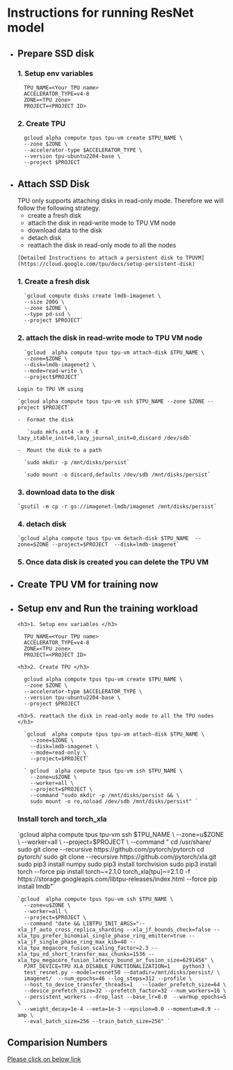 <h1> Instructions for running ResNet model </h1>


- <h2> Prepare SSD disk </h2>

  <h3>1. Setup env variables </h3>

        TPU_NAME=<Your TPU name>
        ACCELERATOR_TYPE=v4-8
        ZONE=<TPU zone>
        PROJECT=<PROJECT ID>

  <h3>2. Create TPU </h3>

        gcloud alpha compute tpus tpu-vm create $TPU_NAME \
        --zone $ZONE \
        --accelerator-type $ACCELERATOR_TYPE \ 
        --version tpu-ubuntu2204-base \
        --project $PROJECT

- <h2> Attach SSD Disk </h2>
   TPU only supports attaching disks in read-only mode. Therefore we will follow
   the following strategy.

     - create a fresh disk 
     - attach the disk in read-write mode to TPU VM node
     - download data to the disk 
     - detach disk
     - reattach the disk in read-only mode to all the nodes

      [Detailed Instructions to attach a persistent disk to TPUVM](https://cloud.google.com/tpu/docs/setup-persistent-disk)
  <h3>1. Create a fresh disk </h3>

        `gcloud compute disks create lmdb-imagenet \
        --size 200G \
        --zone $ZONE \
        --type pd-ssd \
        --project $PROJECT`
  <h3>2. attach the disk in read-write mode to TPU VM node </h3>

        `gcloud  alpha compute tpus tpu-vm attach-disk $TPU_NAME \
        --zone=$ZONE \
        --disk=lmdb-imagenet2 \
        --mode=read-write \
        --project$PROJECT`

      Login to TPU VM using

      `gcloud alpha compute tpus tpu-vm ssh $TPU_NAME --zone $ZONE --project $PROJECT`

      -  Format the disk
         
         `sudo mkfs.ext4 -m 0 -E lazy_itable_init=0,lazy_journal_init=0,discard /dev/sdb`

      -  Mount the disk to a path

        `sudo mkdir -p /mnt/disks/persist`
      
        `sudo mount -o discard,defaults /dev/sdb /mnt/disks/persist`


  <h3>3. download data to the disk </h3>

      `gsutil -m cp -r gs://imagenet-lmdb/imagenet /mnt/disks/persist`

  <h3>4. detach disk </h3>

      `gcloud alpha compute tpus tpu-vm detach-disk $TPU_NAME  --zone=$ZONE --project=$PROJECT  --disk=lmdb-imagenet`


  <h3>5. Once data disk is created you can delete the TPU VM </h3>

- <h2> Create TPU VM for training now </h2>

- <h2> Setup env and Run the training workload </h2>

      <h3>1. Setup env variables </h3>

        TPU_NAME=<Your TPU name>
        ACCELERATOR_TYPE=v4-8
        ZONE=<TPU zone>
        PROJECT=<PROJECT ID>

      <h3>2. Create TPU </h3>

        gcloud alpha compute tpus tpu-vm create $TPU_NAME \
        --zone $ZONE \
        --accelerator-type $ACCELERATOR_TYPE \ 
        --version tpu-ubuntu2204-base \
        --project $PROJECT

      <h3>5. reattach the disk in read-only mode to all the TPU nodes </h3>

        `gcloud  alpha compute tpus tpu-vm attach-disk $TPU_NAME \
          --zone=$ZONE \
          --disk=lmdb-imagenet \
          --mode=read-only \
          --project=$PROJECT`

        ` gcloud  alpha compute tpus tpu-vm ssh $TPU_NAME \
          --zone=u$ZONE \
          --worker=all \
          --project=$PROJECT \
          --command "sudo mkdir -p /mnt/disks/persist && \
          sudo mount -o ro,noload /dev/sdb /mnt/disks/persist" `

    <h3> Install torch and torch_xla </h3>
      `gcloud  alpha compute tpus tpu-vm ssh $TPU_NAME \
        --zone=u$ZONE \
        --worker=all \
        --project=$PROJECT \
        --command "
        cd /usr/share/
        sudo git clone --recursive https://github.com/pytorch/pytorch
        cd pytorch/
        sudo git clone --recursive https://github.com/pytorch/xla.git
        sudo pip3 install numpy
        sudo pip3 install torchvision
        sudo pip3 install torch --force
        pip install torch~=2.1.0 torch_xla[tpu]~=2.1.0 -f https://storage.googleapis.com/libtpu-releases/index.html --force
        pip install lmdb"`

      `gcloud  alpha compute tpus tpu-vm ssh $TPU_NAME \
        --zone=u$ZONE \
        --worker=all \
        --project=$PROJECT \
        --command "date && LIBTPU_INIT_ARGS="--xla_jf_auto_cross_replica_sharding --xla_jf_bounds_check=false --xla_tpu_prefer_binomial_single_phase_ring_emitter=true --xla_jf_single_phase_ring_max_kib=40 --xla_tpu_megacore_fusion_scaling_factor=2.3 --xla_tpu_nd_short_transfer_max_chunks=1536 --xla_tpu_megacore_fusion_latency_bound_ar_fusion_size=6291456" \
        PJRT_DEVICE=TPU XLA_DISABLE_FUNCTIONALIZATION=1    python3 \
        test_resnet.py --model=resnet50 --datadir=/mnt/disks/persist/ \
        imagenet/  --num_epochs=46 --log_steps=312 --profile \
        --host_to_device_transfer_threads=1   --loader_prefetch_size=64 \
        --device_prefetch_size=32 --prefetch_factor=32 --num_workers=16 \
        --persistent_workers --drop_last --base_lr=8.0  --warmup_epochs=5 \
        --weight_decay=1e-4 --eeta=1e-3 --epsilon=0.0 --momentum=0.9 --amp \
        --eval_batch_size=256 --train_batch_size=256" `


<h2> Comparision Numbers </h2>

[Please click on below link](https://viewer.diagrams.net/?tags=%7B%7D&highlight=0000ff&edit=_blank&layers=1&nav=1&title=resnetnumbers.drawio#R7LzZtqNI0i74NHXZazEPlwIJIcQ8wx2jmGcQ8PTtrr0zMiKy8q86fXFOdXfFihWxxUbgbm7D95mb%2BT9wvt3vUzQUSp9mzT8wJN3%2FgV%2F%2FgWEogVHgP3jl%2BLrCYMjXhddUpt83%2FXnBKs%2Fs%2B%2BIft61lms2%2F3Lj0fbOUw68Xk77rsmT55Vo0Tf3719vyvvn1rUP0yv5ywUqi5q9XvTJdiu9ZkMif18WsfBV%2FvBlFvn%2FTRn%2Fc%2FH1hLqK0f%2F90Cb%2F9A%2Benvl%2B%2Bfmp3Pmug8P6Qy9f3hL%2F57Y%2BBTVm3%2FDtfGJs46cSbTQa7nuYhiRXy%2BX99P2WLmvV7wt%2BDXY4%2FJADGPcAfy%2FYjKm7LpqUEApKjOGv0fi6Xsu%2FA7%2BN%2BWfoW3NDAX3BRUr%2Bmfu1Svm%2F6Cfw%2BzfJobZafnnBpyhf85tIP4Go0D18LmJd7BsbMfV54%2BeMq8scV%2BKhoif6BX74%2BYsLQvf6B8aXLaeYbed5f%2FQX8US2nuDkv8FMD%2FxFO%2FhKA%2F68l6WcI%2BGEpnOZmuCbhr3h6JTk3zHExCZ4X7mHUzqVjwyS4ID1RaKYmqE2AWYYY6tTRXip130ss7gTRSF61aSCoaat3ZRHkwyYe5T0nJQS59e%2BrGR1wOTDuJB4xz48UVdIvGXwGV88WXq90NtvxE8dX3cv1md3PLGZbfdZYEu8wXPPDmQE3k10F%2FsXjkrleLvzF1n2Lf8M5XlhBgLO7hD0DfnG5Pu4Xx7tcuMtelvCOi1JHHGdcLvX19pTB59djN4PL7XK5W8rlNYPHcdX%2F1mfIgsJT%2B3lWdefEDycYcK1GwCS5yKI%2B0hJE6cS7rmuTeV2ZkyH2r8uIgD6RDcoheNXNkU8oe1ih7q9Ya6dbt3UpjZOd39FkmCNN6zVrPEWb46Z%2BiNPYTIJXhNpH%2BBzj4CnHDeTXg7vmZBgEb4l525ZSYwgEx9syy7SHNOP55i8YSpU%2BiTvcPm8o8G3nBm5c6XOowbPws%2B%2BDXJFxuE7WOecHeSL7%2BbXwSHYmq6viavT1YvB3HJb6JE9yfu8C8BZ13LHssqkRmDzHDtPMGy73avKrnoNHUCfUoGTxYhb8esvocYi%2FHuPdJGnuaFbPmiRRbkK4bRidT7LSiSn4g2Yj4j7RuJfX8q77G9ZqvtzgOdnGQ5KtbTOM98Lw2dD1dfCGlDI6M5gTQXQ7UWJJsmjoh5bG%2B5eIOPaZrBh11uTXvIQsSkqKdH2%2FbBj9nCyX6LeHbIKVfRNZCCUcPpIKioS5Xs%2F9hXc0HefrpkvJ6TndTOHCg9mGPc%2F8h2NFzdfs0SmWau%2F2SBpjpOCXMcxLFyW9ZvhI0T23eJM7NDuaYnrPMExfpc%2FYQ5e0PespTxLgf75k0%2Bj5Ps6vW4xSWdVTovlqlPBr4ODvkq8sTqKbmCTQtsJlXbeNJdfpfICPtDqiUObnEuPQQg%2FMp1OPIggjoukHQdMVv0ElpKgOrIRQ4%2BiybamzNqeGGfeX4%2FFeAleOJtlt9buQNx71mh1om0h6jGq8SeYum7dpWdPJQ5ZZU219fpNDBZtLB3xvxXVdT9MVITC1iicoyw3fcujXRf8g8svqGcaCs3gRxSp%2BrusKrARFs4RBULzziNe5kpXFPctyD%2BVXolbDigMZxY8TU7NcV1XwQPR4ZtEF0UPylfkRadpn46ZZ5DN7PE3DUMv0UGMxrd5N4Woeoo9zr5ePaRPiaI1IpcAANFOGMvKgVgZsMg1EvK1ZkgFvzJn2VHuysHToKuhPunyNlHk3wO0b9cTicIGOD%2BlChi5l4SBmHcQY4dZ24s7kvvse1AjYdDk89iZWaWZDpZY9Y4bMvhbv6ct3q8TjDT%2FTeUFFsUk9KKPZZeFylChUufe4Z1s8zayTx%2BS9wMhkdMOVTtYcGk8lf%2Bs0tEko1wjD8UnqyNaYSZ9QMTcGgZQbNC09u7ijj3W6qZnD0K8joNshTDNqMcXmut33HBgy1BIMJzXGre4fY63DF%2FAPGw1%2BtpnRrjo8UvA0h29FnZVD2q%2FX53oH4q7ATG6EDOCzGNPrw5vSFbxzHMdtBrd57aHQNEWNm1q8kFjbHNNKsqbTsKJV%2Ba3x7fXmPpHjDCaWqu6Vp5DkHegzHBL2Xg4r5fAjJ59bDVSS6x7smsj3ZYiCDlHl%2BFWvvnXtTU8xfG%2BC9gZFIqybqHQP3ZJ5P6DkEnxxrVBKy8HkOAs4wHjTxTOhvJz04SQ5Fs40Lt13y5gIna7l6m8TzZB3yc%2BB8sUjhHLCY%2FHoOCBtOYRPpJSKgJo9gd%2FMWXh5JxpQ%2BVTrLBna8NUUqRWJVRPJ%2FAPes5AU9BBy%2FmKOl0WG82jKLWI9X1mpYonviRgmZydGogdJcRp64OCPkEZpOO1y7INvHgl9lmW5UqwkLjZPDtqtu6%2Fca5CfNng%2BDyfH9NLKID0MN1glYPCSrV7jKSdmT9Zo1Gu%2F12l5o%2BMeIpjLyj3z5XLasvDJYX%2FGDiuoqj2hAFXwao2RPm%2F1PUtlbPY4GvJNeHZYoMdGwkHho2E0nmsNyhI%2B988apXn6PhzxjnC94Kqvw2JHB1Xt4QxxGGzkaPG25RbVyTsZzZk%2FbOCzOKWHujaZwBCb27UFKsIataXtydyYjXmya%2B5LGnuUGk0eK1xifPdv9sYdqTnX5sgffo9tZpeLe5nNE0VmcYci%2B0NPMI2b8XgCiyY%2BvRIouK2EiVTtodjh%2FuAuOK4wNFYQDXQG8LnQ802fyEVCxEKyup57Tm4SKbByTog3bKVJSZJpIDA8XnCBCZ2zkR%2B57x2%2BTm1TzRtbTUWMRaEfW9I8MpYwoyBju%2BOhcqLAF66%2BGaw36a4mlbpqZCg9gf%2B469CvBCvUE19BMh3GNZJo2Mx67e%2BOTqDpY2JcHJq7ZRYh9MFxTuqqvsI3myxPxaK6pQ9B3AcBgCTpXqnqh5CR6HroqrYcIZa9QrPqXvVFSgBMwO2%2BmV%2BobDS4erl0pr%2BbZqC0rWMQVDTITPJy4gHFRb1HUtEpKknpUHIkq95O8SOrHiTlzDoZAO3m6iKTH7tW5jAAmTAKOMcjLmRLJtJQ7iqCArhFkHc8nB0%2Fny1VRGQpwffXQhy5TCZVnGRzz24ahDcnnZ4HTyW7c2DJcmjWBg1ODXIo0Ph%2BxxinmVeVDSi6EbjRO2oUHz1Mx1PPKElUs5%2FaXB9PucylO5dU07GwNU44Bp6LOlMHK058JLu%2Fg7B5T4dfEYI%2Bkh%2FDkIsdn3Fv6CtfXSU7EvtpGNNkTKHFm2kyBwced2XhsFVb136QOBDxSezhB6YcDvWdzM5eI9PSog%2BfJ1MH4wsJNZVX5G2Nk0syKSiyKN%2BeSH5Jss05AF7WAgkjpRSo93KXX%2BKzjgCYA%2B6httcr80i%2BooZyxw7EWE1mO9BVOhp9parlrKQcT0d%2FJCde1%2FsvO3aS9PnxTcJ0J1DFFmUpSNsjdFGMWYl%2Bbcoa90W53DCGoEk9pUIeZ98jy%2BoPZn3F1%2B6cUgw37yjb9J0vQ8PMCVNKJ0ApaVSPu72mnjcJCBI9FO1UbPUMIPZNAogZzJKGgKu3NnFeNGPtpLwhdx3PU58h4eKu3mGjikzTRA9ceB6xdtvdhsVGHITUNteb1tqS5Li4GyjxziLJo%2FOBqSmSW0wtgA4k7KaW7VLS0wBKpe%2BWDp03srBpOCQxQ4jGc4wvZbWW9VNbfWjSo0sAjeS0RqBan8yiqW6L0EZqZnaqalPlgkXg6hNkKW1vgrTpdaZ%2BYC10wyBESMcu8x3qIfh%2Bft%2BPVPKpu37rvI8siY7OHiuF4gDRX2cqnYIXfdmfMB610pJETLich8yksfxxLyrQJkHbrat83%2BNKLmOSnjXLaoV3BBWdIOa9%2BHp5zqzL8mYh4cpQZHszrJ64sa%2FWV82YC5piJBiTJyRhHtaprN4kNl79pQbu2JI7jiUmbq6CKE4psyBl2bl0XZnSPSXI8LnI1SDgF5x8L9jW5GaV9hfkI71Vz5QSysASn6zPECAgZpT1fNqDS%2BlgQcc1i7X7zdj4ZDBrea8sh1KPI%2BEtfCVjLNlY3EmxDHz54DtqddHQf%2FowhtomXBAV3%2Beks1ymMGnZ2lgzvAvCCCS50GuR5u%2FnKVzuh66PWg%2F0NCVGtIlnpoQA0jtYPDgMjNBrGP1KkkVs75GytJJLPk%2BZOstJprCqOd3JuK8BUuRt0t2Yu%2FJj4E81aCH23b4QzAIxGX1POjC%2F5jBnoZOuVb%2F5dUR6UcbulDX7%2FkIWFu3IqxEaZ6TL7O5j%2FHoUmJa%2B3UGUmsurXPrXPKcHe2Of8XGGMy7QRJtVVgdRR4OO62pi0fYy%2Bmav6obd2HruTcfunnmK9NC3GL3J6gdNg6C%2FrMNmbxVBavWEX7crv3UQzKHyZK8rHqE5DvWqjLdDXZlksqc7lgxpp6Qktcbv0x5oH2UTv5nb5irU3mYk02G%2B%2FAfjid2lNRdalwMEefJbbUv6g0r6Tjg8mTlQfO3WVTfFC%2B4j0Ou8S0%2FuiPy92N0KbLeE1huB0CCj5H2WcPas0EYZo9CmvKqlpdmDMESl%2B4OQTLrAHCRZa2OhXw9lrQq7N6za8YHRpjb%2BGL0ylFcz5e1XS09Eo01iD62sawcyHBgXOh2kxqSnvi1Pudge18Q7CPyWB2XazaO8jdttYHGv6qtZLm06xUN8ZxygUueJYXcN2%2FYTPYC8NawPn5DtDYQPoBeqfrQsXpORIliaIz1mK3Scdah96Z5%2BeIpZNjVJPMQdQB582TkDoeIgYEI%2FYgu8peThDjiQzyYl9sTyW8gnNUa%2FJra14oolwHd9oqG3RA%2BTU6mZLyuOTVbOOxj6K4Vglkoi1qRIpXlSgGeq47s5%2B0E%2BlN12iioP1M%2BrKaaxZoRNwue87VWurUZau1JyZM4H%2Bixswc8GGZLAmrgYs2ZcOtzFStnUyIn3%2FeaoN8HdzBahqwen6T2bVd0QhtO8aqbyrijVcg8SYCZnOVmRJmW5JzOTFnq6hg7PhHSm2rMOLrj%2Bqilrq1XxgAkBrjRFT0cqRPO9Lk1W5ND2jELrNIOk7H28NMWPjgbLdr%2BayFg%2BU4ihquhpEqVAYDbweHr3fBE6pVjCUSOq2i30AwYO%2FOlDzJ%2FuHZk0InmzgCR1QLm4F%2FZMKwSQ05plCUmzyMimKY8gF5oozTTfz1xbTpWlCSIZryU961aduXuMB5e5iU0uDJIhqaHwlUkzu6BUZvHB6fn7%2FYYrM5G3tIh0v4fewfcKUsxfXXOe1eMWI4mWNEBsnYP7LkTUwF5v4SOhwqjMmVY2%2Fe39NvKFmV5nmCKhSDJ1buJhkizq7D6ddbpbLSaiUmpa1EF7cqssHZ5XeREcVjKK0jrGeb%2Bwm1V57kofshLQ8VQ7DnALFXmo9W0xmPYeJIZrr56alOuhDEFpiLE2GxjdNkvm0G6VA5rFSQiMKacM3HQGUb%2BTa6HShcQGbjIVOH06m7eCLOUSk0iSeBeBNzc0Ka7mzl6f6w0bEmKz6%2Bjd5TindFQ%2BVRBzxcXZytSt9M%2BFfAvNtomk%2BoTYgl%2B6CZARRNB4AX1dnCdFiJZzIbmbIPT80whuQi8MRnC593fODC7PXuDM6FLWd46LuMi5X7jLhaury%2BOTjgtgOg78uUc6%2BHS5HNzrk44zlKCf4S%2Bu0v1lOJeLdNl5mI578Irj%2FT99Br%2BP5QoYEJlGTKSLGKNp2uWi4GJp6jqCIIyPTeEKYCDFZhNYSZLNYyRUsEih0mzryPodBFK44STbW%2FgTPdjlDoY08qTrYrwqVng0CQeJrGe0JEuS66JATlVVAXEduTQgVChkEzvt%2FTsMV5EvoohcgQPvKjy2JcjGfD%2Fbcx23ltft8tIGKzVcz70v07jXRHK%2FFtBQDjJhMCbLlVJPiSYEsKYdppkgojsHKAV%2BrVxixyBJb7sYZjHTqBsv7SY3Jd4CD6nL9pErrffcvDcRKi9DwTqAu1QSvj%2FkMYrjXshOZzTQT3HD40p9vR8c75HW5rM9Bp5o%2BNFIvYXxHTyEcPEGl8jbx83SFWrxpji6n%2FGCUAruj%2BhNiruTZPmeobVqUGiWYnn4muozx7Y5JhYwf3OWHoFhIL0GMYLHeuMUX7DJHOqzo2lZR4n%2ByWafzN07UIBICR28Q1lkD8WS9CjqTgPeZ2edLebAqo%2F14gpNcUQ5D1aUOgvnvSdFCMmKfi2KLAGc1GvnWDT1IdrEc8Hi5205lmSLTaAtz9fquunrSBLElggGS4GTn2v6qvlWz5l%2BxEazEmV53o0FmCyGzkeuwwiGLLIVrFMPZq63p1L427z5MoaANeB7uXH9gENJUhIEyPWWZzmuVXXSEQvpUY7vYaHh%2BSrL5oLJV67iekC07QWD8%2BaIT455YUZpmvVfn%2Flw3hEbzJsBJv689Pz4Pk6pPs2D4YHe9%2BXr%2F4SV%2Fb%2F0GZ3ciTBwb0qUzHHl5X7K8eymP9LyGl%2FenHN%2F9TOpEIOLqkntJxX2Vi4u1z9lzdLw%2BWZdXrxbAImvkYpPvXExnl7xvskrJSHTw%2BCMyCrf9XWhSKR%2FXAQj4suzrsDH2%2BtxaYKA5%2Bm2SinqdrnxzRj3PEzy4dHixXD5dbF9XRRNAT7arswPj0WRPoKWvi2Ucrf1O6tt%2FokcgaLcZ5%2F%2BYgOTHPSfn5HYKe40%2BpYuAfd0cEdA18rsGfzZWJs6NRh9Ko7vY8eHiFOEsazwmcq7d2TbV8%2BZrNmMjkIdIFvPQ03gDAeM5BV8qj%2FzHtb%2BOT0rD22CM9Gul3enkC%2FWdtC7kaungbSiWO2D7wqrPzV0oB5ZmT6P28W5t%2BM6X6O59WQtj4PgvencG4lCdYrh3PAK5lra9%2B3KDfbffJuL5jvPebE7uplA%2Fu5xDmyUmc2VMSKsWYVyb8B2VMGNgzuQrdImeR6HXRioP%2FsUAfiU5%2BDbX%2B8LVYwe0JFticRShtuEnpJjbg%2FCMOrys03GoE%2FXBICj7d6Lqmoz4SruDVUrr5lj%2FkTuwJBjoVmcGIKNKF2NSv1e9SgegRaQ7SOW6iOP7%2ByBYssQKfh3olXVLaSVR2qdFGjXfzOXb99yb10Qt7pMmv%2FqQ8aPD2mpMVnK0yO85ap0U2e9XhdXGscnzfHt1Z2ahrrlTrX5l5p73Ybry%2FXumq%2B31M0PIDO1tcYEHvZqOJ7ySjdfabjvj0md%2F%2FmtwAfOc%2FGNF%2F9CGu718HPkHBwD%2BFZEEKqHGAMJGt8fO0n8QysN4g4o4o12kcelVyUj4AX8xywBljg4jE0O5%2FtjeEAQzCa8cb9YtcYV6WlqaMpfnlcLoIwi%2FU8dbyDmOknnAUKGuDo0uAIBl8DWWigul%2BzzPYQNzAu%2Fodo6TK%2BSRiIQBEzxM85QER751SYQ5%2FEe9Yux0n0ZPCBg1rr98bIL4Os%2BczdvhlExrPgyX9uln6ULnY2PFyeS1HYpuD%2Fe44D36CeaFfyF%2Bfijgej5xz0XS5a%2FccRnvvZu3d436IOE4%2Fao3tDDKR1fy6%2BByeTb43tk5v%2FnRya4YaDhwZxoinhtLPkM4wUj0M2fUKqwum2is4qrz32zJ5RhlfZ65Sbha89c354uzFfJqMWu91D%2F%2BU38OM0cRQ5Nd15FUVS1IRMlb2r2Ae5lDUUaK1isKJfZlytbPRO0ZdczDLcJoeJRJrPVX164RD1a%2FqZXA2M9boTvLUYnr%2FUNRAxn9eUeWWYt1jpva89w7QR0OdKxHcYEJo3itugVTb9XrsLiq%2FiHh5VexZWg8lvJaQI6OdJBD67vTyLMoBZu4FChopifaHQtXu%2B9PkJVGWY8PijkavbIIVs4xJArnm%2FqS7lf%2BRIx844aPBT4nrF8XKA9ZNP7YfhFOpKX8QZwV2W%2B9s8eWNp72rp5k63aA0Isi%2B4D%2FJy%2F16dWQQJnr3i8vXVl%2BuChernZnCW%2BYb5EFXhFnrzedcr4xT%2BxacMntGW0K1dkORgpcsKNV3a6J0H4OO1OgDE%2FfWKR%2F4D7AHOk3pHW%2FEhTxtRaoU0C8R54HT80UmRjNGbAk7XGGt8kf3qMJl55hp0ACFcCTKvyeG%2BOPTjT9QyMZnUmmLqO1NKqpPfAE0%2Bgvjt%2FIwEQXst2PcSOJMNcfT9uVzaTFUBfMUq9V3Tkcs%2BI9iahqWzIpFkWYOnYw5bWZiFEaZshsgU09d2WnI%2Bwjlimodgcq4K6P5KnsfLdTsxGoWYov7btwkKIiu07igpCqsNtvOfgQeS5rTHcLBYouJs4gRGYYGWbd5rntjl0P5KhbXyQStOSDJUWMYyVUeAAQWEZq%2BPbrevQrTHVvKHIDLsm3W%2FWlUYorxSmT2q2OQntyfLybOC%2FakDlOsZNUNtcE2UEbgyRfPa8lByYxmYA00MukuzvlMLVhfyr1U9IMnUZQAnsJsfO6smqoBpqh5i3G9yT0E3iFsjvbLIvtxFbJi%2FukadAKe4F092bcQFG6PfGa%2BOIbRai2buLuWVk9WD9JEXw%2Brcq437c6pELM7W53K38YKq%2FjkTGSo4LrNfPK21%2BxYhftPMhey23YHSsduI0jllsGG%2BY6Gvewff%2BRMKGYUjWON4V1%2FTtP4fyt9Fcpy94p%2BnqZ%2F87Z%2BoqP9mNilqp04chzKKvyhTPT4RjDH7yiYa%2FKJdIaa1H5JErPdkzm6ZABZMsu%2FNd6FysX3ze7SZP6rKuDMrQ%2BJYrDMOy5Mk%2BWF6tAqxdptjrFodHlsdf5ngdKqx88CTvdICIvELweuRhiIWjJXWqCw%2F7YhOM%2FzBK%2FfJayV%2F0Fs5RkvRYyvSQ5X0urpFSo43b2ykYVa9Mo%2BJ5dBos8dbk%2BGwc0vN3bZkolS%2BGyUNdi7mvtfvT%2B15b9LijsVp%2Fdk67hanvlSHEv2nMqzDh9kZHTeuFG6jgJ%2B%2FqisNDzH%2B7%2FynzhvabVhccf%2Bys516PbsuY%2Ff3OdLVMMu0psTDj1l9u3fCrrXAW9p6mrr1X6knW50n084ZNrICpVyO4x2rbOp7sDrVQsln8IL6ss6tYyeGkv6zbQ9H15YWoZ4p7ZawXbyQOlynC6u9SmA2hF0NsEO6n%2BPhaokBC3%2B9X00KCP4AoccTAk5Mb0NgsLg%2BKOnjC53YUqfX%2B2V%2BNnyI1z%2FQX3xupL%2BWMZoIg3u8zWU1o0VS3fr02%2FfoPg7lmAVk9aFHsD1ezjU%2FiarE3kwMPRTLuzjOPh%2BfdLo%2F%2FGSXAd3vQp%2FWvuz7XqZdefosJiDOIcff0K6wJ5taS4pf8q2WpIHyHYR97CGoQiYYGKzev7U9xUEQzoDnB7Dw%2F20b8g%2F%2FrCLaVfT5m32VA2E3d7BWLf9WJ94u7oiaYElQfl7o9ru8Pi%2FzZTvzl8mGAudZlIPozDFLsKNbKCJJpZVGQg22fGMrcutUA6tmXl1vejQx%2FEwAvWefR1boW1rIMdarhUQDrqDBFHstyXRU%2BS1NJ%2FhsPlmY8x5E9juPHiZwSqbeV0d9o%2BcXbf7GQ8AsFuGmahh7rygVOo2TsqyhYeBTTQt77fUbWQajoEnttqWmaIiM0%2B8l%2F9Au6F02Hae7F%2Bx0b%2FDN5yceLS2OCyVQ1wbXTf%2B1ISf6EDwXauKwbzx8MgqIkPaUtFofbQGmVcTqX8XdLkXW0S8aHZGX0fq%2BaYxDImVq36Qxfe4Acn0CJK8Wltk8dYD1mGcu%2FwXJX3q0m%2Bn3Vdf0OZphFAcZL64%2BMXx4dZHaGM4MjVKrLUb8dMG9VtL%2FLdm2CQvPzxyPIggEguB3IOnlFwxh1kt6SfXS9VnuPTOPxnYckZfNn70ihoxDeKxJoIWbDapAeCH7fHdbzu64R8mXD79uDIw9soQFmoRecPoMr93r3%2F%2BMTb%2BVz3J3JXStBt57rW5sAOgOjLuZ0R3D4FBpMqjtZZAqKu%2F3bmq0AOd2LF5FGzRBDU%2FVLsRD84ILE6nwgS%2ByHO%2F7wnnkPAvr%2BJ19GwAvxtgd3kY%2Fyg%2Bb9Pn6EWAWtdgswIz1kGqd2ZHIex3I%2FQ6XTPc%2FLQ530bWj%2Fj%2BckjdF90QPs%2FspjtgUQ7Z1qdDQvZZFvtLlYt%2FDniLRFu2ddfAiKXHfnS3yG%2BxyxwjKf8icVDFaOonWaaaW7tuevWZbf8Ak2g2n7JT%2B%2B%2F8RN%2FnYlBZRllsYhY1NAYe73b3D347gJeUKq7ezFOvJY9%2Btv2jv2Xj8BdK%2B0keIHMIdq%2FRonH5LrrlyRjOXPyESgDAupMmR%2Fuw8LYZxC4fRqT4AbYx%2BDo3BFeP3d3huTF4TXw3J%2BvVtyrH9y9%2Fiw%2FhIPXx8e%2FjPu0gHNIh%2FUT9EbUmDAlX8e0YP55Mb%2BFa56Vp9s2888yBU%2BbP5fR%2Br%2Fjuy%2FI%2Ft3RybH03ucPz6pgQk37%2BmgbB4zkXL3dHBh6aT6CAI12nxYkEceXQ4d2eguxin9Eqkh6ve4xZcbq1IXrLJYTOr3gPjeHgL4XJ3U7jzjLy%2Fr%2B9b%2BT7xVsW0HYKMzlUK8ADAilfgeLmEjIKWHTa7R%2FfUmmEh1Tjwj%2Flm2IEN9Lo2cp6sr%2BwPEuPBSGMxRW6GukDMW8xgGIgNy0Nk3oY8Bob%2Fcrnz7Zx745ziPd6QbPJBASZ6zP%2BGRUE0TOiKnQ6WaHNso%2BK9j5LLqGR0AUIxmruc%2FjTgYxTynZ%2Flv7v0Mcwd9NKz6K02hh7huMzCjGkS4tlkxFzRiYxvahfF7nrVgRnO9er83LWqLycbUohehuw%2Fn2VNEe8UQLv4bPku7yVf2HHLqxrDaFdZUBsg3Gs9N3sPQZQohxM9pcoi8egdMHQ1X4KPD%2B5ZL2WcvTXr%2BnKuycH%2F%2FX%2BHebUxCUs8OkL4rXedWnXkyf4cn2HHmnxQaguUczLQUf8HXfPk%2BKq47i4Pl9dX4ha29YK70X7C1W%2FbJvv68dj3D8fT6SywzP%2FnR394L90N%2BtohPvtX%2BV9j4v6P676j%2Bs0Z1HR%2B5j7IesPDrvfUhreHC%2BXnjv9tfPIpnxvrXyCK6Bgbuv988udn7dljj8wc3UFGBNKXf89vPqWCqcIRZnm0l%2BkjkKuDv7M29rPlvuWtxevS3%2B9WGpXU4xkAfmq4Kdr1cVOdKpo%2FfY63WF3k%2BIU%2F7XCnt9d78Da8mo%2BT%2FIrOJI45Yfb0RNvZCuCkk36032aO%2BAvNI8QlhMBMwtvF6FcMlqb7IPTc79yta%2FzMUjsYo3ItFgwc%2FErmDLtGH9updS0ae0Ki%2Bi6XtORzD%2Br5cXvzAvVL3qrZnENygG%2FQpdkUnHL31HTELlws%2FgpX5N3rAxBR9Lv5EPQdOAVSdhlmJUD%2BShKGGVmMkmIOE2QSa8BgsS23okEeHZZCv5EaXDDvcKnVjFNm23LK07Hi%2FmTe%2BbTd1xgFLrMnleuJIrXdWQ5M1zJtv3sOjSNKM4xDMPox7yU1gtWVocI9BNesVUs3HWR%2FPSUZpFo1rlshZA7fj%2Bs2m%2FiTVZVgjkfusTfxeLM2WZ%2B3X%2FgJEB2Hs3%2FF8W5BPF8%2B5FzBmPYUBYpDznisz8%2BlVg5iERss7XKfB2zDxREeYpXbtqIDvL5GrwUv7p0Fsmmh2ldikMIgo%2BMooYvG578UqqCssnd9N128vX9kbTtGwmzDuQe0VdtCXXg4XkqVxPdcednfyur4Nfe%2FhYlWg7TEYQ7hdX28vHtHnd3yzw3DAzxar4D6I3oywIg0KyHTjAj%2BS4zJv2%2F2SwywpTcB4GwJkgcYhyfwIl%2Be5FOjD2tgVUDTYuVMW%2Fo5U6dZ23bZqvu44TioAEEN6jQBLqHbfxN%2B3Yk85ET53MBX8JBJZHdFogNUZma0gL1iCzzxu64Z%2FvYlLGp2G69%2FWd3lC6nlbYLYQIDl0PN8BncDizvjxNSQR4C%2Fq0M8Nrgtz0vgfg4WKhJ40bDB4xnt9ufVrHENF%2BXQOcrEN4nUb51k2LxrZDXB11pueYy%2Fww0uPte%2BeQKSm31X16UNjm%2FEMGSZLmCRNcWOMNev66VCjqHI6yWHZsAG%2FtF6WeV5pp8nkb3kcRYTfIXbUYVfYJsI%2BlVzIyWS%2Fe77vwd4kRW8EAUXrDmVZoIcYRfB1v8BaYHD7ESdt%2BPDFdc3yKHZvAPOdQSfiGBZ4kHuvND4uFQarMe3txZ2vQ9ukIaaAVhhVl08SW1IC3OSg2fYs9mAVL0Z3Tp8GrWM6hRKArpVDOsG6i9hufYptbAidqciyaY3ZWeiFhOX9vpSJqy7wE4U8UiXDVzq3Dp8KCIaZCx5ue9j50qLx8Mmr%2FegIjJcq068cR89wmU1y37m78MADsh5S2jTPXBs1vaTwCu%2B2TXV%2FrN6SLwTT2hK5nSd8Vp7r0dnRvk7GlN1Yi79NCv%2B4iCHbnNQHrG361gGvHq9vf5rnJJ%2FB3OuH2L1eRlb6%2B0RnqPulk1SKfPpOxj2hFq3uTvqUMnvbkzFU8s6vM9bFVh9%2FWNOa4aqmZY6TsCiKsp2Y1B3SQpNkhnXkoiZkjjdveOpeP8%2FVphRSiKsCT6Gy9wlbF7k%2B2R0ds9ybSKJruOJC0de4%2B5ytuL4KOXIAv4WkoolkDYlrakmxJRqROUlcYAY3EpM1mWwwiH2WIYJ%2BbviTNBgigNltAPefy6xfr1A%2BSbwpoojv74GR7ruILjNgHtQHtbM0jW9xpA9LPnUjm65s4L0E4WDXkecP6s0hZ9Mpd0thw4O3bWqFNgSklkdkCq1hvzPhRXhKLbYD73KGlBGHTxVA%2FD05Hin7fr%2FxFrkpumwddo%2B7PiWfsDethTukT0CvUtOYZvGcamUOyz1YlEVr7VjX7bMqgF%2FIsiwPW3zlVN3ExhwHagxG%2FW5gaE%2FUInFZGuo67eZ4Q0lwRm1Jdfh3U2fm%2BSk9KM8wp2CXorRtxLIsK4U%2FQ50h05RFG33LyBN3I2lixRQaGZU2o0Dv3ju6uNqjxU4dMB0FOuDMstmxSOQivVXEjn6pYnUmmX7Hkib5tL1Rd5ZKPbhdYC5AZcXsOGS8Y45AiXSDbJaOlYVN9KWtRHdvzaJPyN3P1RMCegYhSpJkvsMuEpxtigLtRrE7mcqROyXwhSPms3ABIviBbhfME%2FGuri0aD24eSeJPCVeRTfJy165AtFDkUAFqmSSZm3N5kdL0Kfr6NMUp5nXxedpZTOM0vpKY1%2FuTAD2h07dxrMFOs5r%2Fji7JhiXz%2FcabuuIgDOt6Faw7j3SdNOK4wvEZlhPHR7GtPRdlw5h02Xg8fbhVJrwLC%2FwbkAS5dakobp0PoqxOHdN8L9z3UWep9bxIA6WhVo1sBjJmRe%2FccGCGC%2FR%2FG7R5z6WnsR1mLyNJjrzCRFsKzZ7z5hl%2Fa83AlRQN%2FvQLPDhCeJCeeDeNlV4WOIGVFd1DbaZMiQ6%2FPwcU93ruohUFy352dPcPW5z27KoZHiycDSQm1jqjp1FOcCPxP69e7m8qbKG0k8RtWwLKZiGWT3M9J5kOeZtq6fV6wbMZ4F%2Fu%2BwCHbFqy%2FW9PhkB%2FnDfR7vesb7NlAnEQ%2BXFKx%2FcRFd9ndPxxuMX7zwMvqD%2BOtSh%2BOuwCp%2F84aOP7kI3Xj0f%2FeQ4FJN9fR1H8LxxLgf3%2F9liKgb3962Mp4v4syPrtYE0VShcXaj3NR9GSK2kSLC25m4j4lACERkxbEBQk6pxc0l%2FlA3bBz511E6XweH8aoWlweX48p2mUqYOe2TPP97MT50%2BkBUiIhu1TaahJOQ7dW3DiogZs9xOJ8SuupQxLssd5eQNucOGHe8v5cJqBxhqfIyKeP46IaL6PiBi%2BjojgHnfji2Ic3xTD%2BUExHl8UQzLN%2F63P6B%2Bed10wWuKBByJjedpmZesGG2fGz1EN1p5tQuVNQl1NEbYs3WKe1QYPNUBMdR7Vez2m4droK3thou%2FNWG%2FddiTPV5pcaMC3zJ2kKF4k2c%2FvZTNNksdt9mTuAv0XL%2BpMpXX2srh4h6JumkK4FYUqrOLMfBGEAUCy6DiXvw5MCKeZvyjDZb5IEx4PgOqkZUkqvYCSRG%2Bff5Q3YJHhyjPDvycK24Zn58RhTG0XjRNKFJa%2F0KpNfoomMOSUEBqlV%2FVDDvaKxrM7OebfpKDTg3F2YZWkT7DqMvjlwVwMsZYcwF7YpagYg67RZtmaCJZQfM58aCYAvesizbKbsG5b16469v28o8v9gevXTLx1E80%2FNXpF10%2FzOkVt%2BfQVsP7c014zbdVHwMKP86RHjPraIBf8hvyap%2BeHGzAaeIADjFM0tkAWTbJxniT1lrBEEMfddaKnqrp2HUAHeVrDG1kXZ7BUx1TYB0P3AXe5OwVryNNp53l6y7qz%2Bs5J3iFGWsR48ab0%2FPSMzCysfVpxBik4OB7AIIggyatPl5y1fdqWwGUwK3anWXKYpk1YCRb8j7sL21i40HQw436OpQ7LV6hpwlg9Fc8uZFwftmoL4oV%2FbU8zC644AOfqOlCiD7XCbLBYaqaVqarzbU3EgkULJGQ5lG5G4vGa1QMKCUWSpaR9YRfdhgY%2FbLmPsRo%2BFFRW%2BzG8u5FxdmjpndHQxF2ybRh5sFTqkz2HZV3LBgi12PtztfolS6mos8xg9lZvodhbkdUbQu1w305Ip3YjqVarXjTuFcHqa0XW7WRIZdNITa7aMbRmb90JpcLMDbofZb5B7wLIM1ZNqd089ulYBowOF7prfb8bh9iXYdL%2B3KK4tnRJa1FHSvO8a0wcWS19zTAQrk4cZQaMvW4WPAqiwrH0NtGblcJzL4I2I179%2BpHlcnlcj7obOSFHoQiZ93myZesPJMPUne%2BSjF364bhumi7W2ffpMDSdfXi9RSZrCtERij5o9HPowT%2FgmTw%2BSzlQSecazY4M724TbHdjp0%2ByKP%2FkOwLGfaIRsYzV45S8vmIxzbdomHSAZLTN%2FIF6dg0i1WD2dzRfHuVjX%2Fa7DdgqShQ3CIQWyo8bwEZdd1qgV5nchZ4gRD7CYPksou%2B6TD4t8tV%2B16OsZ2hO6Wmp50D7IXuunCkwhfyUUCoSxidtR3SMjJKnQeUmYj9RXVqc7YsMswUAg16QUbHXRXtvFN6BdS8iOF3WFJwaG7vhnJ7kmjaLBPkP0uwUOuu4c0MYhjDp6WY%2BpnWjm91M8%2BWGZnmGJjW0j3OIvMZEF8SI1Yzi2BRKKfKhuZzCFMIzL3Kc0rctnhpdZuErATedY5hnEd3%2BFYGnpj88wpTQdevhbQCDkc%2FeIOjYPvkBelgoOUS8NNt8GuJ9utl6iukbrcdmk4ksVis%2FXYmTqU3I3Sp84HFKZ34hS7MZ5P0M51LNh9p1lhWq6%2Bf4IEHAWLsfE5Gmp3kjScG%2F3HhscMmXGTKJzdHCwSdUFz271JLNs0xJib%2BNu2jHC0wfWRPlipZu9M4kB0iqMGuLsJXrzVsXrU48e%2FeH97BncYiQA%2FDtzKGhAydxNT%2BXS%2BWmSVeaN1eEabMzTw6Dsrb2c9TCUe34lA4j7T8wyzQa1pebUYlgrK8j57GYk%2FGCHIP1NzAkKg5RX%2Fd6r7FmQR%2Bh6DiLvlp4yfr%2B4ADegEQ24OLbtl1hm417fzi%2BS6FR4YDAyTt9Clyj9no0Be1StwW5OuP6QAuqc7lbinJYiGU%2B61u2vG5mHbw8nR5W2AjGxAOPZWjsxNtmSfiayM4DSTU%2Bg1Tr7asrQiETNKTXwvqdwdYyQngYMwX61t52rJjZzaBYAdlMQi13QF432bTZYoAe5IUQuQ4j2CcO9NBjDFF4b1A6H1DkzO6jaND57MxvjCXJGbLMT3yJebatECKkTpfS6hgamvc53Icbbpt9yS8Clzmf8bEPacO9rq%2Bmy5aNTEGH21Q%2B0gZll0a3xtJ8m4i5L2DhyYN0Jt%2F8ZCSfYZxuhYeS50T1MHfTqNBvkHZ6itLcrjOzkeiWod0dhCPOFvx%2Bz86bv%2BYeAJOUtcAx%2Bt5HoU%2BRTTatxvo96gHpXcQoujfQfURZNLWYSGHnEWUb27882x%2FNbSeGxfG6AyzL1o8ryj7LK2w7ax7brFvRbUEH%2BTt5BjAyynzZDUujdk7cO4g3unDJ49B0FxuCPQFJJDHFy6bjSGeNo5y8r7rf52uq%2B9FDxtdnPjgdH4aN2i2Y5jIfrxWdE8wGadtQ08clE338uRjIhJ9R2WNXyWb8BsM%2BCc4wyswlnGB1m4H0Jk0illZns213r2l%2B0t%2FVcLntTpNJoIcK9w234cATAQS3ZRELrz5cvf54eHHkhgi%2Bt4dHNXES5CDIkttOm8fmA6FhWhq7NhjVhawfhlTsEGtNbXvQQX1%2F9J729B9LjtQ%2BviA10rN1AbCF2MD0i3TWNYzYtBivSYyj8FgcofPMMy9QaeOkT7OzSLdY4Hi5Mdl%2BcHOgf%2BM2ApJdaVGgMCn%2F%2BazcbmTrjaRh4%2Fre4mYKsBmQIjUVZAoT5NJwhI9mcwhZqr28vx2Z1LjUFvErigcAdzXSlnDWEWIoPqJR%2BV5ZAviCilJo7z4%2FtdgDPh5Nq7XKi1SRu1GruG1CrQH273O7kGe4kbYduXn1OeDZhlrChHR3uwBKW8G0tLbAY9NgimK8F68In25ZyMqBty5gyVmvRMl9uqMxQsUk0x0Sw6qCSADgvAzNllu0RDRmZdN%2B48wnBhO%2BwmKcjDlmzK7niO97R26jxotqhFS3sB4K1Ufcu4QMqp6tL%2BVSiyjHl0fzsSUEvaXHTpaKuHqHiQrONmCRDy3Zf9DDWbETuANbI8p41rAqir65cJXwqbI%2Fpi5F15s1p%2Bv%2BtV4s7YHVw760CuOEOQQk5ubIhXj6rdaZI3ri71g%2BpoQVbeaT%2Fgc32uzgH0%2FcJ9atRW8C%2B3nPctONGqxz2vXZwogSYB%2BYac1vQaKqgMrOpoVb07QQweK6fsIfiM%2Bg2BZ0KUz8pnFMJq84pt8mTHTVw%2BDKDWDWN5QixVQ3V0IcHOvJ%2Bkgr3WjWR9Ev5MGhNirSDOL%2BPCd%2F9qChbJ%2FMbkQJt1kPscF0FkSJu2ykariZUd%2F4LctsYRLN2jxZ6ZmxzBX3YYTIFhhyco7bWehDM3yR8seQbiuE2HJk0gSDS6RWmyFcLer23ERW0T8uHA6pYy%2BJ4VxIq%2BlfsbOZappR4T1oUJI67KCCu1gvPrVxgQcEjK3pUBAKqo6FLHgywqsInoexFkxE95fuYB8CtompbOf%2BqI9ZVcJAZbI7IG7GvXsOM%2Ffshsl0SFhFqh8m83jM66oQ7hZhQE4qYIP8S7m7dqDVqCFOxaYSqcbmqrjdtM3g0gnTLYqiEedTuW8YRqrRWGpCrckLoH2XhzO0b5i64V45cv8%2Fwky9tHY9bfOmUBscKn8aRpJKqtbaodZ1XT%2FGy0ql0Qz7Ql7m8YzVFrOsUGkPWHxCWcfcPKJ7MZVLaeYbKn9amTOrpS%2FtVu6P9ogWZ8Rid4JY%2FLDc4%2F2qu%2F2OUfkWz1jQZTQ1juMgQ53qhiH2MHf19e4Y3mSCvf2dBU7jGlxglDxG%2BmK1wwb4R%2FEmchFqpN6dZCLwe1Bn0y5XB4UuskXsCKrarmQ6nkBtiu5PrPHVED2P1FsdAZ6dv7femFxWWltPo0Q1eySWWMCMw1xvT1%2BMS%2B5WDc91Ok58pbTSCBLtvnvAA3dU82n81iULffleX3tyqPsjCoa0imIF%2B9DViDa%2Bd5STI1KtZb2fZu%2FoB7HSS8y9iOTOMzAU5KOLtfGweE9Ypn%2B73R4PKsnh8RpVsoTu8orTg3ASgmXRg9amsDt3ItR8qd6ue3ty1UBrOwLxtfOod3I%2FZv%2Fn2R5vVbJfWJYkQTCFumz2aFHtBKU2VKq0lqyeCb7ONgSezGpLibtasBGGG2KgRb18OH5wbxasDRRPu6%2FMNUVqJqDGBhgq7U0NMoUkSYbL7nnoPPF7sjZyhKljO42kDpshb59I1FBoOsIG%2FCfPNi52%2BRTOZBmLDonvzkmSPRFNvHaugCnUx2Fp2NWcseNhSDfMfhPAH99wlsKp4ZEU60doHnYx%2BAvTSCCYBg%2FVdtC0cC6XG5cB%2FRbaa7oBsgM3mQ3h%2FR%2BWAfpPfsbd1gIYRpdm0bxFWTqB9szLeVL6csUv7%2BscH7Bko%2B18BwXEi1K3grkEIgtbM5XZXgLjBT2ZxhXJsX%2BaPO8wfwIbME%2F5qwHzp7v9f%2BtuOwU2tnY%2BcFCTM%2FoycKO5tNw7m3y2wEFNwCPhkSQBMw4fhUGEj9DzGvVqIIJqeaS2%2BFGxPgM8W4vLFWbAxnjmx0O6HflzbIDbU7PV92VJCvMHb2XJTQYE2HUlmMGAG9PHcgBP5GvdtRYWy4dRaoCPlIPOmouLDIHfM4ZFWy27udj9uoNQDG6azUGKPGHLiDFqpGfZj3w7yMzmTIuBCz9mj%2Boel0ae7G5wH1%2FT9IpMxYp7Fb6LpnQniCaRKPczmns5qH2atTD0kqw4bJC9YirmpgGPRsut8CaUSOU3E6k8PH0CV%2FFUNhTxWh69nHQfnyAo%2BfpppdVRFTPD4H6mayMCThPn4loJ1V4XXUilgFpnJvssrMcfvq5p4gWj3H0O73WZYiQyPvKAMYz6NSA5unm%2F%2Bxnp2dpSXQLfoiaQIUr1kfioFNcfP0AMX83zCtw2Hdb3U5ZR9U28Q4V9C3QTLnGEzL5cGNgyRcOTWu1xnMb3MsJEmow%2BaUfdY6gd8otlixP6Aw%2BRMozdeyTJVBF%2FxUR%2BE0DkdwtRxDHkUy1%2FS0rIuOtLbUtz9XoHegoB14TgjSUsT2%2B%2FAvZYtkp3vcmvlJ1cQchrPKvoS3Z3AcB2jRpVKxcT8qTQhN6%2BnATxVXY0zhfI%2FmN1ptb3lf1qQ8H%2BLHk66a%2BSp%2FnPkqcG%2Byp5iv4sebou3%2BU7Gvpd8nS3tM76lDylf5Q8KXOqwZKnH%2B9%2BrWHwKXni%2Fix5Arb0KXmS%2FyzEIpfyv6P676j%2BU0clH4cscxitvgqCyfSFWhqKhWc%2BXC8vjpJidUQA5FTbEjYwH%2BYxD8%2FIK3rrep7%2Bp%2FVkiKNCE6Pv0vL0qx0JIo1P05JtJ8u%2Bw%2F1Op%2B%2FK5%2BSOmIXFaoexrua6nouquW8BZzMyR6qheXtKTbWe5TfO6O3il%2FFv0WpU122eFbWG2XHNWGEhSA4wK%2FEQeEh7R5Ng1iW2kFVJITSxHFcosum8opBlOmphi3Zh3d4K9Pif1hM8cevuvm36E1KNM%2FVftnuSsFO7xSJ4QIQ1huAFVPzZpdEwJFLuvJD6Lr4mTioW73eslvv6i4f8FA7CoX011fmB55TuW0CnYicwW20rb0UEmKLOJ1xpK2eKixmJhCuzyivtvQNN5F4bzL2CEADd9i9rLaJTLT%2FNJ8E%2FsU7vKuRIVvuRiR1YNNHC0m4Q19mUKrxsHuvmf4IIpeBsFVi6fIOzx%2FTkQZk17fd2wL4LUqIhhbYDmJ3h5%2Fa9vfpZD3oUNmiD5z4bvrNw9ZxFOGTgyJ3WJolkOX6OyN%2Fl3%2BpX%2BTfkp6uxhdb01b6dwioQ%2FVqknT8mHQ4Ii9KtjXb1mmPx48U7q%2FM85XJZptATSjJ53tEldiXfPXIQiz0ppGn5f1rBecizfFsW2EwW4FMaH9OTALyJTD95rylkvXU4QFSKfA4Fz7oBdSuM1haqYj2B%2BNQVo7ni9XUwDKtv%2BK0DoPc5yEkzskAVkb4akK%2FWOevTOrc9S1NYgzGRn%2BMwxvdphvgm%2FFUKjZMIgloyWa7Pz3W%2Fpl9NSdiPljpxoRSufbm%2F2U8FRtvMOE2nnUfGa2cBTvB4huVPXkHNNi4Mx8%2F5Lz4SqSKwqMs72z8FrvRXmx21JWAV%2FCeU%2FWGkDt%2FTX42Yy5%2BNmAAirTV%2BLQugg0L2Cn635O%2FGwn%2FlyT6NmOyKxb5MUVEuw10yuiZUsevq2pc1LcsfdzhWJgB4jYuVXywENkLzKWz5TVbPdWlIwaxI%2FdoFgOy0GRxn3XLT0nLfcTDU7%2B%2FcL54BtnPCgn%2FLA8CFYNHpO4uyFjvDKDcWfYnC%2FGnh5c8fLbwqimEYfmwZy9okybJNh5sUH7fk2sCWbRFIzGqdT%2FtB%2BKMtnD8WrHoIERf8spoAOR%2Fc%2Byf5wgM59vo3rTEu9bZhTwoPab7j7BotZbT4FDzfvxvOaNtCMun5NfXgVfPBb2vme%2FDwgyHGWDwi7mw%2Fpl%2FtOsiPpm7oEeWGnuklG1XzwaO%2FSaqfMxp1pxffzMVPEhl1y8ji3%2BwYHvoBM60%2F6xXPC02FLc9rq2csWRHvRHMlTd%2Bamj1S5HWXf7OCH%2B3aY7tOQ%2BD%2F3%2B1dSbuqSJP%2BNbUHknEpKiKgjAKyYxSZlFHh13cG59yqe8691V8v%2Bnv66e7aKqaQREa8MbwRflOAq2Gj7bO91kDAKWNPw06wrVym8i2ejWHPr023zW97v2GFs7h7Qm%2BKOGZ9i16Cx5tImkglVGmXcqaYR5vfSFZyVpS%2BLqwjtIQIDmN354Kpobg14%2B6xgj7apsm%2FlpvG%2Febe%2FQaRrtN0nXaGSgyjeHMt95WmDVs%2B3lm%2FI7PPRvYILTtVnH458dvNXidXyhX3g3IVHNlv71DTUKuKOlcWO%2F9XzdA8rJRhazqsbCYLlVa8ffkXgwyvKjawzRUCI4RvEpdlT1%2Fy084o8jjfgmxlW3Z2VTJlnbe5fUbHX%2FZsF7AsTYB29jR5m9wuX7UPtB7YKNsvJ2ptGvNdfmD%2FkpGLVS%2FNsugax7FpcYNzA%2F2gtdAi7skrKL1Jv%2Bod9g1EHAWaswdxqsuRwgkU43sS%2BX5b7jzf64ZSmW86D2Tzhj2P%2BTUZTV0vyGMz9bi3z2y30dWr%2Fe0ZlAcTs8Gad%2BUqJ28KEsuERNI0gcbJ3bS%2FrJ2zYbelhirU9fHxODhPotV6j2XnZWm07ub%2BTvax%2Buw%2FiUb6%2BydSeKJXSeS5XR9S2%2BEXbQZ5huUuIW0YkkwdahQ9MTaglutO%2BYYvPt6XweiOs8%2FZIslWIBcONXQIw%2BjCUvLbKzg%2BPbfCfikhiabHqCsuUL9JHrV%2FNjIqQINXo67rM9nswSG3fVKYHGxdfezFKuUSEIwYXer%2FMkrrMZrQLsSg3eUiJs%2BXSrIu7r9YQVLJax9rwt16Q8cgnw90D2pT3hkVsdT02F1Ybuy6mKZZfZfjP5Lyf7XioXqvNMJuZKFo0sTe4%2FV8AAaARD6mEUp7PUmMyv%2FE4j%2BI1KimiEr%2BWuOE8aCtJ02AMOpiJHviFLkSPldBHpTeP6PDu0xtBSxmn%2FIWUZzxWb2%2Fubc8Ow1UaNZMlLqXu1rdhUwbsS9Pc9xlaQTNTcWz56v43seoCY2BWvCbPDXOzP4UW%2FjiQUwJ0LKbUXBDdl%2BNQ8cCkBy8KH89IpscLlXiB%2BTFJb%2FGBX62QiTXq6qlMx907OgIpH6kuYDq2nJNQCTu0UNKlP0dPlXsUh3pOVLDOm%2B57TSaX9DCU1Tb80vt5GZhBuwsHLPvJ6Sytowb3K6ZcP9iH1nT7vOUYF5PUy2%2BejL4RyZ2cfbq%2FLOvBNRusGLK7perrY0klV%2BvfryV%2F9v%2B3j939f%2Firorphg%2FvUHOJCm3F9Ls1q%2BDQOvZzj13b081sw8%2F0UW%2BuM278zqUeaxTuL8xlIVN0ry0ZDuVQL4EwuU7lYivi%2BCSBcTY7YUU0%2BNBc68r19BqvbPf0FzSySS7Yn%2F7ARA226Iet6KfoQYSeV%2BURGtX6aduPVi1nA7BU8Rt9sk8uGPVCa8cgaYnQUVpye8cuOYVdcpbXPTo6eeo%2BkV1yjGOgYMzYIX%2BNW6T8ncfI0RvQ2%2BfDnHRk%2B37nMQeU9AooynEy3syrcX8LKEGO8qJPIq3%2FVtN%2B7HEJuTT7VFg0e6r49GdbkBP3sz5m8ExP4JvTxZU6K3t8T1jbHY4ZkKHMppML65oLBSOixzRlgzi%2FxOCavq0Hl9Qzbxx%2Bo%2F1pLiqbRbBrchd%2FwSgbvcUeAN3bCjfYN6nCz8ey7onHThDFdl1IubnZ%2B3Y1RLXguOSlIhPfv9cAWmfBHvFy3he51dmNqm2psSgQ5YklhgvFqd5JO8B0hygZKE0Ugch%2FPJ7kHQphxM3Z4NzSswWgWf%2FNip2kueTZubrJXf5%2BAraFOKFi%2FsVm%2FG85ef%2Fc1T939T95V7tWgX4UgYKPZaSUW2n31NT5kj%2FCQ%2F3ypVP%2Bdc12zFzpE%2BFHNjX0XTz652p5vpjh1qvB9uv%2FkTBjgWAlV7PpgUNn56KIF1cKr%2FL2S6TEkm%2BJa1iP1%2FXoYhWTAmUhlXdiTy2GtXl81VmP3ugUIGLTfZaghJihObK1Hb%2F6az%2F%2B%2FVCIZdEE1JoseyXHwpuqtaIAkfx0MDLmZQKtGn9gFWBS2FCCp3TwflhBi%2FUeKjR3pGYdf0IQBmTrtfsdqrPL6vf5L4rw4Srl46q%2BPuysoXw9TOXUFK%2BrkSpmR0yQ6lX3PCR4N5ttXbw2x81mfwuAprTZ79Q1SbwRbeuBfQn1Im5eUblkzO19fawBL%2FHUoCxNs%2Bkc8qoIkL1aoGhKgqhZYjfG6As9iIzgmd0bYjJ%2BRD76abrnsiwf9pl%2BihCzIUMhIkJ5gqGVpQ1FP2zZTD1FhywTBJG%2FLjwzWaQ8TSg9WPqdKcksuMpiQgVhcCCDlUAHUQKNpOOtmQHB9%2BkEKfadiBZ6coHH4hw1weHILkuojzIrCVmuT3HJVL3PhrGDkt5L5LDLAe71iC0QT7857jzCF%2F3Tn0ZtJoElIZJOmC9Gkx3MrVrW45xliCQFVOp1d1F3DUlKRlU4WXo%2Fj1C19HZ9f7uHFz5tZd8%2BEFhgYUaDdqwQmqZUcBbuvc5aPB5pnt93GbZS0i7o2Vi1z3LxtNa4wvIkOHqJkufALFxUFMU4kR5a7WDqR%2FnA6IzRNA1KDXmdcxlnaSyk0zqIw8dfTPpgGlJf8BG0fOGhroggpMm3oIiCCRhBcB80wzzzkiQ5w82adJo75sRuiYPRPayFb698qleJ1wE6yh5PIvWMaStCfbYDMc9sUhzE3bMidKVqXKvlU%2B7dU46Czru7zXKuJMg9zyjijlE9339q6GNwjyREeSkX0zLtNqI0Lz7kgadCNhiMeJZM9eB9CYwdLPpHrf46RivZpbcpM3RdIEpZkOW1JVy6pJM7jRALkB%2FeGXUF1bbjWBZZlp2NQTzRf%2FyYezrTTpQ%2BFzRBvOLOeFaknHkqm%2BxChs2RtFGd55nBIl%2Fw0LAx6QffRxSZvhmz0y3uo2crXmjg7CNhtBBpMwATigJ2Xh1lXzQIyUYx3Tt%2FIaEwUIBdmo2XwW5pSEQYDnIFBmsA1ZINtE5%2BxJ9KxTpotXYCqAuWKDWfJm%2BIuHo6eVw8rsx5RfeKPCnXOvV8Lfu7Xy4E8zb4mI7XiQvBa%2FPwWk4RyhNgnKdIJL7HvFEbcuO9KDAeG6A8mcKQiNX28R8%2F%2Bg3gY%2FtGu9trbQqg9wixeCvvEKItXDicpZB0lg2Jp8i%2BZowwHaYsS1Xyj7%2Fo0wn9LqFeXZJI%2BgHvC%2FWBQM1%2Bk87h4LXJct1IezlLycNhlxMtXLGUUAJ77noRi6Eko6xKwnK3vF4bQwFad8SP8ToQsvKpACjUktTOKdvpRLOg%2BZk50zttrVNGoEcruLCTfnO0Gz%2BkxzgZns94ILFQN3Jadn%2BSqGsxhtm1UmMebqFW1p5ABYocj2kv4Y0MDG3sdTrR12yM0xnQPuBQ9dERH0FlCLttKbyePr%2B4IyKwDUDeiYFiKCxCK5E64fnjKUt2a1jMo4Qh8t0m4S6wnEvkb%2Fq9OT4r8GOAsiAWQGa%2FFWitzAVKM%2BfK11ZajAXoM6KbBQ2Njwv0XpC6q9AMVj9Bk4RF9La23FEsi%2FU12gqn3FpE4m546Q2qzsUIchL8aS9D%2BPdCn0A2RJANO%2BSUZFpo3iHGcg%2BzJaWUmolbw%2BT5MJank2Es7%2FQJjKXBon39R%2FtP9REnSVXEQZdaHb%2Bbo8vZCGbgoeX1wnBDVfIsa9sMfTxq6OQJ5raBsJ%2BgsS8TdCe953wLetczT%2Fx0QrQOAfT5gepsI8gGaWaATVMbBGOxLaiuuqaYuQANwHFRkD5XOzOmH7wsa9UHQ4w3jo2Rg5CfIe%2BYzVU2JptwU452FPU8zdoMQ9O3BnlcnWol1H0G9cIpTNyp9y4OVLaR2JOG7icoBZzXaGo9BILRYnOK9ceJQktqFWiJCCq%2FCp2vnc9JSgcRefMgOr3KvTdluY8212eOmMwDngstcEV6787z5MYgvJMvwIENSY6rUd9%2FtgXuqPFVtkplXC6pb0PuyBJc3ZgaCFwd7oE%2BHvbggnW8pEvYXpySMfM9Dzts8E6bGiKI3tp9ghwLdHn4HFgmcbVMZDrspmmpNG5yxMBzq0wrS7BJhygCJRtX5dQb6PpeuNqphf1AtsdBs4nxMLjC2ckljnuJURzzHgGFuMkd7RKS%2BWDekNCSfw7Z7ni5XzYdN3UOIWkOFXrPti8JpllVI1z52da4YVMYUaPzbUW%2B80OkCQ%2FviqUFUa9KDCJBIJHPKdE6XvXGXB9e%2FFMblNAAjdlYoYH2vUQZ%2FOBwvtlvTCgM%2BuQ%2BcVyQQtXXlSylEuOa7SbzOII9S7yZu1VuftCeA%2BuD9qx%2B0p5tsfykPT8%2BaM%2FSn9Tp%2BZM6ffmgTm%2F%2FpE7%2Fe9eA%2FZIX0wwBx2zKjX6E6zb7SnJKezTr7fa%2FiWaNvtKsaf7fyLMGCX48hp%2B%2BO2DEmp8eSQpX%2FAc%3D)

